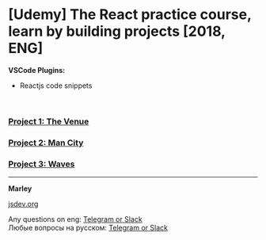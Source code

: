 # [Udemy] The React practice course, learn by building projects [2018, ENG]

**VSCode Plugins:**

- Reactjs code snippets

<br/>

### [Project 1: The Venue](./project1/Readme.md)

### [Project 2: Man City](./project2/Readme.md)

### [Project 3: Waves](./project3/Readme.md)

---

**Marley**

<a href="https://jsdev.org">jsdev.org</a>

Any questions on eng: <a href="https://jsdev.org/chat/">Telegram or Slack</a>  
Любые вопросы на русском: <a href="https://jsdev.ru/chat/">Telegram or Slack</a>
